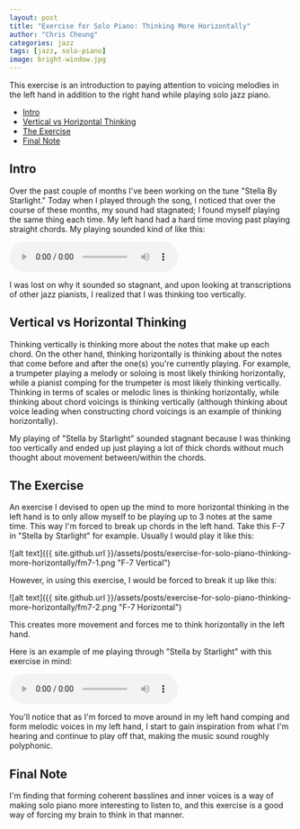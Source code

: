 ```yaml
---
layout: post
title: "Exercise for Solo Piano: Thinking More Horizontally"
author: "Chris Cheung"
categories: jazz
tags: [jazz, solo-piano]
image: bright-window.jpg
---
```


This exercise is an introduction to paying attention to voicing melodies in the left hand in addition to the right hand while playing solo jazz piano.

- [Intro](#intro)
- [Vertical vs Horizontal Thinking](#vertical-vs-horizontal-thinking)
- [The Exercise](#the-exercise)
- [Final Note](#final-note)

## Intro

Over the past couple of months I've been working on the tune "Stella By Starlight." Today when I played through the song, I noticed that over the course of these months, my sound had stagnated; I found myself playing the same thing each time. My left hand had a hard time moving past playing straight chords. My playing sounded kind of like this:

<audio src="{{site.github.url}}/assets/posts/exercise-for-solo-piano-thinking-more-horizontally/stella-1.m4a" controls></audio>

I was lost on why it sounded so stagnant, and upon looking at transcriptions of other jazz pianists, I realized that I was thinking too vertically.

## Vertical vs Horizontal Thinking

Thinking vertically is thinking more about the notes that make up each chord. On the other hand, thinking horizontally is thinking about the notes that come before and after the one(s) you're currently playing. For example, a trumpeter playing a melody or soloing is most likely thinking horizontally, while a pianist comping for the trumpeter is most likely thinking vertically. Thinking in terms of scales or melodic lines is thinking horizontally, while thinking about chord voicings is thinking vertically (although thinking about voice leading when constructing chord voicings is an example of thinking horizontally).

My playing of "Stella by Starlight" sounded stagnant because I was thinking too vertically and ended up just playing a lot of thick chords without much thought about movement between/within the chords.

## The Exercise

An exercise I devised to open up the mind to more horizontal thinking in the left hand is to only allow myself to be playing up to 3 notes at the same time. This way I'm forced to break up chords in the left hand. Take this F-7 in "Stella by Starlight" for example. Usually I would play it like this:

![alt text]({{ site.github.url }}/assets/posts/exercise-for-solo-piano-thinking-more-horizontally/fm7-1.png "F-7 Vertical")

However, in using this exercise, I would be forced to break it up like this:

![alt text]({{ site.github.url }}/assets/posts/exercise-for-solo-piano-thinking-more-horizontally/fm7-2.png "F-7 Horizontal")

This creates more movement and forces me to think horizontally in the left hand.

Here is an example of me playing through "Stella by Starlight" with this exercise in mind:

<audio src="{{site.github.url}}/assets/posts/exercise-for-solo-piano-thinking-more-horizontally/stella-2.m4a" controls></audio>

You'll notice that as I'm forced to move around in my left hand comping and form melodic voices in my left hand, I start to gain inspiration from what I'm hearing and continue to play off that, making the music sound roughly polyphonic.

## Final Note

I'm finding that forming coherent basslines and inner voices is a way of making solo piano more interesting to listen to, and this exercise is a good way of forcing my brain to think in that manner.
